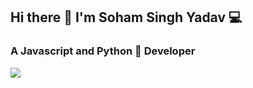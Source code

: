 ## Hi there 👋 I'm Soham Singh Yadav 💻
### A Javascript and Python 🐍 Developer 
![](https://komarev.com/ghpvc/?username=your-github-username&color=brightgreen)

<!--
**sohamsingh29/sohamsingh29** is a ✨ _special_ ✨ repository because its `README.md` (this file) appears on your GitHub profile.

Here are some ideas to get you started:

- 🔭 I’m currently working on ...
- 🌱 I’m currently learning ...
- 👯 I’m looking to collaborate on ...
- 🤔 I’m looking for help with ...
- 💬 Ask me about ...
- 📫 How to reach me: ...
- 😄 Pronouns: ...
- ⚡ Fun fact: ...
-->
